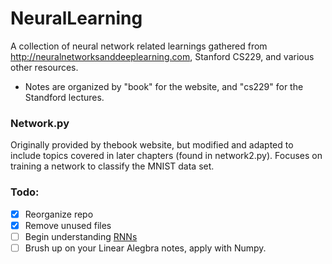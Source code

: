 # NeuralLearning
A collection of neural network related learnings gathered from http://neuralnetworksanddeeplearning.com, Stanford CS229, and various other resources.
- Notes are organized by "book" for the website, and "cs229" for the Standford lectures.

### Network.py
Originally provided by thebook website, but modified and adapted to include topics covered in later chapters (found in network2.py). Focuses on training a network to classify the MNIST data set. 

### Todo:
- [X] Reorganize repo
- [X] Remove unused files
- [ ] Begin understanding [RNNs](https://iamtrask.github.io/2015/11/15/anyone-can-code-lstm/)
- [ ] Brush up on your Linear Alegbra notes, apply with Numpy.
